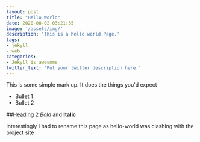 ```yaml
---
layout: post
title: "Hello World"
date: 2020-08-02 03:21:35
image: '/assets/img/'
description: 'This is a hello world Page.'
tags:
- jekyll
- web
categories:
- Jekyll is awesome
twitter_text: 'Put your twitter description here.'
---
```


This is some simple mark up. It does the things you'd expect

* Bullet 1
* Bullet 2

##Heading 2
*Bold* and **Italic**

Interestingly I had to rename this page as hello-world was clashing with the project site
